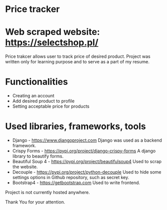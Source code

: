# Price tracker

# Web scraped website: https://selectshop.pl/

Price trakcer allows user to track price of desired product.
Project was written only for learning purpose and to serve as a part of my resume.

# Functionalities
  - Creating an account
  - Add desired product to profile
  - Setting acceptable price for products

# Used libraries, frameworks, tools
  - Django - https://www.djangoproject.com
    Django was used as a backend framework.
  - Crispy Forms - https://pypi.org/project/django-crispy-forms
    A django library to beautify forms.
  - Beautiful Soup 4 - https://pypi.org/project/beautifulsoup4
    Used to scrap the website.
  - Decouple - https://pypi.org/project/python-decouple
    Used to hide some settings options in Github repository, such as secret key.
  - Bootstrap4 - https://getbootstrap.com
    Used to write frontend.



Project is not currently hosted anywhere.



Thank You for your attention.
